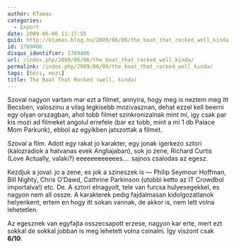 ```yaml
---
author: KTamas
categories:
  - Export
date: 2009-06-06 11:17:55
guid: http://ktamas.blog.hu/2009/06/06/the_boat_that_rocked_well_kinda
id: 1769406
disqus_identifier: 1769406
url: /index.php/2009/06/06/the_boat_that_rocked_well_kinda/
permalink: /index.php/2009/06/06/the_boat_that_rocked_well_kinda/
tags: [bécs, mozi]
title: The Boat That Rocked (well, kinda)
---
```


Szoval nagyon vartam mar ezt a filmet, annyira, hogy meg is neztem meg itt Becsben, valoszinu a vilag legkisebb mozivasznan, dehat ezzel kell beerni egy olyan orszagban, ahol tobb filmet szinkronizalnak mint mi, igy csak par kis mozi ad filmeket angolul errefele (bar ez tobb, mint a mi 1 db Palace Mom Parkunk), ebbol az egyikben jatszottak a filmet. 

Szoval a film. Adott egy rakat jo karakter, egy jonak igerkezo sztori (kalozradiok a hatvanas evek Angliajaban), sok jo zene, Richard Curtis (Love Actually, valaki?) eeeeeeeeeeees&#8230;. sajnos csalodas az egesz. 

Kezdjuk a joval: jo a zene, es jok a szineszek is &#8212; Philip Seymour Hoffman, Bill Nighty, Chris O&#8217;Dawd, Cathrine Parkinson (utobbi ketto az IT Crowdbol importalva!) etc. De. A sztori elnagyolt, tele van furcsa hulyesegekkel, es nagyon nem all ossze. A karakterek pedig fajdalmasan kidolgozatlanok helyenkent, ertem en hogy itt sokan vannak, de akkor is, nem lett volna lehetetlen. 

Az egesznek van egyfajta osszecsapott erzese, nagyon kar erte, mert ezt sokkal de sokkal jobban is meg lehetett volna csinalni. Igy viszont csak **6/10**.
